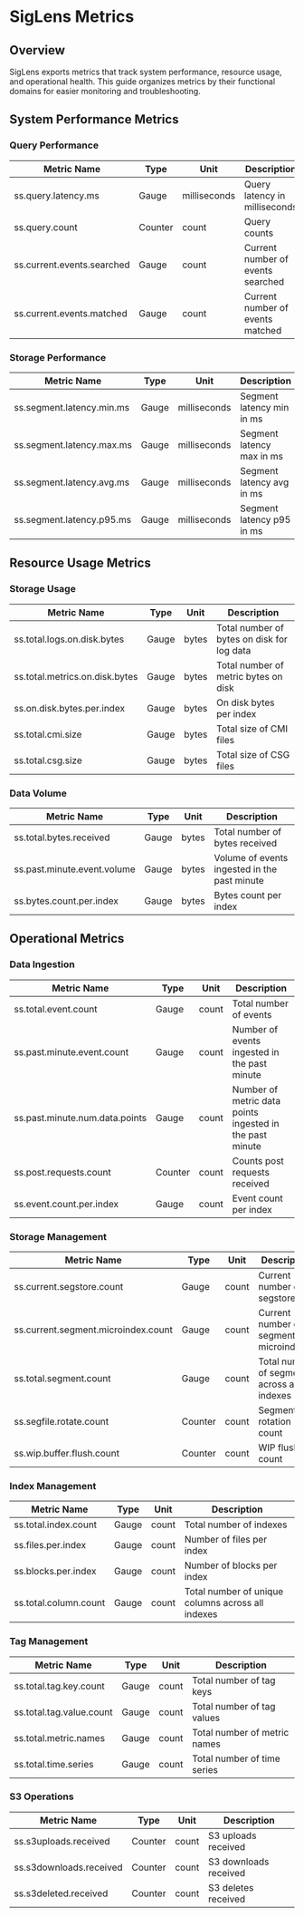 # SigLens Metrics

## Overview
SigLens exports metrics that track system performance, resource usage, and operational health. This guide organizes metrics by their functional domains for easier monitoring and troubleshooting.

## System Performance Metrics

### Query Performance
| Metric Name | Type | Unit | Description |
|------------|------|------|-------------|
| ss.query.latency.ms | Gauge | milliseconds | Query latency in milliseconds |
| ss.query.count | Counter | count | Query counts |
| ss.current.events.searched | Gauge | count | Current number of events searched |
| ss.current.events.matched | Gauge | count | Current number of events matched |

### Storage Performance
| Metric Name | Type | Unit | Description |
|------------|------|------|-------------|
| ss.segment.latency.min.ms | Gauge | milliseconds | Segment latency min in ms |
| ss.segment.latency.max.ms | Gauge | milliseconds | Segment latency max in ms |
| ss.segment.latency.avg.ms | Gauge | milliseconds | Segment latency avg in ms |
| ss.segment.latency.p95.ms | Gauge | milliseconds | Segment latency p95 in ms |

## Resource Usage Metrics

### Storage Usage
| Metric Name | Type | Unit | Description |
|------------|------|------|-------------|
| ss.total.logs.on.disk.bytes | Gauge | bytes | Total number of bytes on disk for log data |
| ss.total.metrics.on.disk.bytes | Gauge | bytes | Total number of metric bytes on disk |
| ss.on.disk.bytes.per.index | Gauge | bytes | On disk bytes per index |
| ss.total.cmi.size | Gauge | bytes | Total size of CMI files |
| ss.total.csg.size | Gauge | bytes | Total size of CSG files |

### Data Volume
| Metric Name | Type | Unit | Description |
|------------|------|------|-------------|
| ss.total.bytes.received | Gauge | bytes | Total number of bytes received |
| ss.past.minute.event.volume | Gauge | bytes | Volume of events ingested in the past minute |
| ss.bytes.count.per.index | Gauge | bytes | Bytes count per index |

## Operational Metrics

### Data Ingestion
| Metric Name | Type | Unit | Description |
|------------|------|------|-------------|
| ss.total.event.count | Gauge | count | Total number of events |
| ss.past.minute.event.count | Gauge | count | Number of events ingested in the past minute |
| ss.past.minute.num.data.points | Gauge | count | Number of metric data points ingested in the past minute |
| ss.post.requests.count | Counter | count | Counts post requests received |
| ss.event.count.per.index | Gauge | count | Event count per index |

### Storage Management
| Metric Name | Type | Unit | Description |
|------------|------|------|-------------|
| ss.current.segstore.count | Gauge | count | Current number of segstores |
| ss.current.segment.microindex.count | Gauge | count | Current number of segment microindexes |
| ss.total.segment.count | Gauge | count | Total number of segments across all indexes |
| ss.segfile.rotate.count | Counter | count | Segment rotation count |
| ss.wip.buffer.flush.count | Counter | count | WIP flush count |

### Index Management
| Metric Name | Type | Unit | Description |
|------------|------|------|-------------|
| ss.total.index.count | Gauge | count | Total number of indexes |
| ss.files.per.index | Gauge | count | Number of files per index |
| ss.blocks.per.index | Gauge | count | Number of blocks per index |
| ss.total.column.count | Gauge | count | Total number of unique columns across all indexes |

### Tag Management
| Metric Name | Type | Unit | Description |
|------------|------|------|-------------|
| ss.total.tag.key.count | Gauge | count | Total number of tag keys |
| ss.total.tag.value.count | Gauge | count | Total number of tag values |
| ss.total.metric.names | Gauge | count | Total number of metric names |
| ss.total.time.series | Gauge | count | Total number of time series |

### S3 Operations
| Metric Name | Type | Unit | Description |
|------------|------|------|-------------|
| ss.s3uploads.received | Counter | count | S3 uploads received |
| ss.s3downloads.received | Counter | count | S3 downloads received |
| ss.s3deleted.received | Counter | count | S3 deletes received |